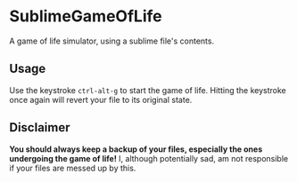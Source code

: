 # SublimeGameOfLife
A game of life simulator, using a sublime file's contents.

## Usage
Use the keystroke `ctrl-alt-g` to start the game of life. Hitting the keystroke once again will revert your file to its original state.

## Disclaimer
**You should always keep a backup of your files, especially the ones undergoing the game of life!** I, although potentially sad, am not responsible if your files are messed up by this. 